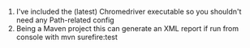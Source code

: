 1) I've included the (latest) Chromedriver executable so you shouldn't need any Path-related config
2) Being a Maven project this can generate an XML report if run from console with mvn surefire:test
